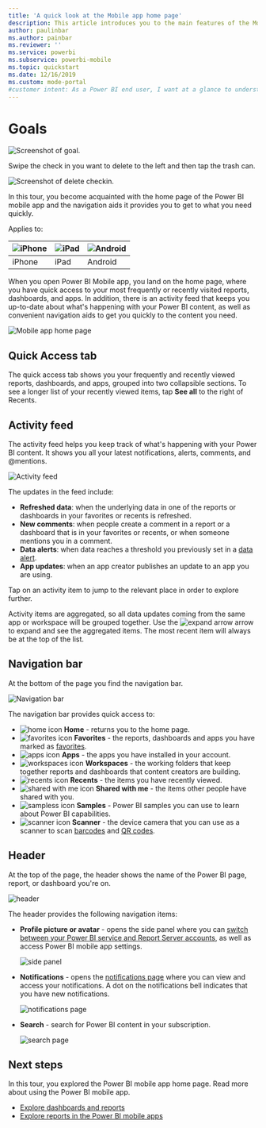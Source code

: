 ```yaml
---
title: 'A quick look at the Mobile app home page'
description: This article introduces you to the main features of the Mobile app home page.
author: paulinbar
ms.author: painbar
ms.reviewer: ''
ms.service: powerbi
ms.subservice: powerbi-mobile
ms.topic: quickstart
ms.date: 12/16/2019
ms.custom: mode-portal
#customer intent: As a Power BI end user, I want at a glance to understand how to get around the Power BI mobile app.
---
```

# Goals


![Screenshot of goal.](./media/mobile-apps-goals/mobile-apps-goal.png)

Swipe the check in you want to delete to the left and then tap the trash can.

![Screenshot of delete checkin.](./media/mobile-apps-goals/mobile-apps-delete-checkin.png)

In this tour, you become acquainted with the home page of the Power BI mobile app and the navigation aids it provides you to get to what you need quickly.

Applies to:

| ![iPhone](./media/mobile-apps-quickstart-view-dashboard-report/iphone-logo-30-px.png) | ![iPad](./media/mobile-apps-quickstart-view-dashboard-report/ipad-logo-30-px.png) | ![Android](./media/mobile-apps-quickstart-view-dashboard-report/android-logo-30-px.png) |
|:--- |:--- |:--- |
| iPhone | iPad | Android | 

When you open Power BI Mobile app, you land on the home page, where you have quick access to your most frequently or recently visited reports, dashboards, and apps. In addition, there is an activity feed that keeps you up-to-date about what's happening with your Power BI content, as well as convenient navigation aids to get you quickly to the content you need.

![Mobile app home page](./media/mobile-apps-home-page/powerbi-mobile-app-home.png)
 
## Quick Access tab

The quick access tab shows you your frequently and recently viewed reports, dashboards, and apps, grouped into two collapsible sections. To see a longer list of your recently viewed items, tap **See all** to the right of Recents. 

## Activity feed

The activity feed helps you keep track of what's happening with your Power BI content. It shows you all your latest notifications, alerts, comments, and @mentions.

![Activity feed](./media/mobile-apps-home-page/powerbi-mobile-app-activity.png)

The updates in the feed include:
* **Refreshed data**: when the underlying data in one of the reports or dashboards in your favorites or recents is refreshed.
* **New comments**: when people create a comment in a report or a dashboard that is in your favorites or recents, or when someone mentions you in a comment.
* **Data alerts**: when data reaches a threshold you previously set in a [data alert](mobile-set-data-alerts-in-the-mobile-apps.md).
* **App updates**: when an app creator publishes an update to an app you are using.

 Tap on an activity item to jump to the relevant place in order to explore further.

Activity items are aggregated, so all data updates coming from the same app or workspace will be grouped together. Use the ![expand arrow](./media/mobile-apps-home-page/powerbi-mobile-app-expand-arrow.png) arrow to expand and see the aggregated items. The most recent item will always be at the top of the list.

## Navigation bar

At the bottom of the page you find the navigation bar.

![Navigation bar](./media/mobile-apps-home-page/powerbi-mobile-app-navbar.png)

The navigation bar provides quick access to:

* ![home icon](./media/mobile-apps-home-page/powerbi-mobile-app-home-icon.png) **Home** - returns you to the home page.
* ![favorites icon](./media/mobile-apps-home-page/powerbi-mobile-app-favorites-icon.png) **Favorites** - the reports, dashboards and apps you have marked as [favorites](mobile-apps-favorites.md).
* ![apps icon](./media/mobile-apps-home-page/powerbi-mobile-app-apps-icon.png) **Apps** - the apps you have installed in your account.
* ![workspaces icon](./media/mobile-apps-home-page/powerbi-mobile-app-workspaces-icon.png) **Workspaces** - the working folders that keep together reports and dashboards that content creators are building.
* ![recents icon](./media/mobile-apps-home-page/powerbi-mobile-app-recents-icon.png) **Recents** - the items you have recently viewed.
* ![shared with me icon](./media/mobile-apps-home-page/powerbi-mobile-app-shared-with-me-icon.png) **Shared with me** - the items other people have shared with you.
* ![sampless icon](./media/mobile-apps-home-page/powerbi-mobile-app-samples-icon.png) **Samples** - Power BI samples you can use to learn about Power BI capabilities.
* ![scanner icon](./media/mobile-apps-home-page/powerbi-mobile-app-scanner-icon.png) **Scanner** - the device camera that you can use as a scanner to scan [barcodes](mobile-apps-scan-barcode-iphone.md) and [QR codes](mobile-apps-qr-code.md).

## Header

At the top of the page, the header shows the name of the Power BI page, report, or dashboard you're on.

![header](./media/mobile-apps-home-page/powerbi-mobile-app-header.png)

The header provides the following navigation items:
* **Profile picture or avatar** - opens the side panel where you can [switch between your Power BI service and Report Server accounts](mobile-app-ssrs-kpis-mobile-on-premises-reports.md), as well as access Power BI mobile app settings.

    ![side panel](./media/mobile-apps-home-page/powerbi-mobile-app-side-panel.png)

* **Notifications** - opens the [notifications page](mobile-apps-notification-center.md) where you can view and access your notifications. A dot on the notifications bell indicates that you have new notifications.

    ![notifications page](./media/mobile-apps-home-page/powerbi-mobile-app-notifications-page.png)

* **Search** - search for Power BI content in your subscription.

    ![search page](./media/mobile-apps-home-page/powerbi-mobile-app-search-page.png)

## Next steps
In this tour, you explored the Power BI mobile app home page. Read more about using the Power BI mobile app. 
* [Explore dashboards and reports](mobile-apps-quickstart-view-dashboard-report.md)
* [Explore reports in the Power BI mobile apps](mobile-reports-in-the-mobile-apps.md)
